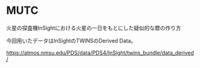 # MUTC

火星の探査機InSightにおける火星の一日をもとにした疑似的な暦の作り方

今回用いたデータはInSightのTWINSのDerived Data。

<https://atmos.nmsu.edu/PDS/data/PDS4/InSight/twins_bundle/data_derived/>
